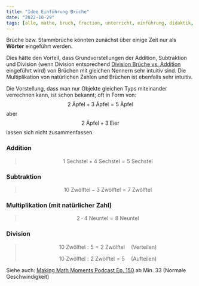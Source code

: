 ```yaml
---
title: "Idee Einführung Brüche"
date: "2022-10-29"
tags: [alle, mathe, bruch, fraction, unterricht, einführung, didaktik, grundvorstellung, einstieg, podcast, makingmathmoments, unit_fraction, stammbruch, aufteilen, verteilen]
---
```

Brüche bzw. Stammbrüche könnten zunächst über einige Zeit nur als **Wörter** eingeführt werden. 

Dies hätte den Vorteil, dass Grundvorstellungen der Addition, Subtraktion und Division (wenn Division entsprechend [Division Brüche vs. Addition](Division_Brüche_vs_Addition.md) eingeführt wird) von Brüchen mit gleichen Nennern sehr intuitiv sind.
Die Multiplikation von natürlichen Zahlen und Brüchen ist ebenfalls sehr intuitiv.

Die Vorstellung, dass man nur Objekte gleichen Typs miteinander verrechnen kann, ist schon bekannt; oft in Form von: 
$$2 \text{ Äpfel} + 3 \text{ Äpfel} = 5 \text{ Äpfel}$$
aber 
$$2 \text{ Äpfel} + 3 \text{ Eier}$$ 
lassen sich nicht zusammenfassen.

### Addition 

> $$1 \text{ Sechstel} + 4 \text{ Sechstel} = 5 \text{ Sechstel}$$

### Subtraktion

> $$10 \text{ Zwölftel} - 3 \text{ Zwölftel} = 7 \text{ Zwölftel}$$

### Multiplikation (mit natürlicher Zahl)

> $$2 \cdot 4 \text{ Neuntel} = 8 \text{ Neuntel}$$

### Division

> $$10 \text{ Zwölftel} : 5 =2 \text{ Zwölftel} \quad \text{(Verteilen)}$$
> 
> $$10 \text{ Zwölftel} : 2 \text{ Zwölftel} = 5 \quad \text{(Aufteilen)}$$

Siehe auch: [Making Math Moments Podcast Ep. 150](https://podcastaddict.com/episode/129680585) ab Min. 33 (Normale Geschwindigkeit)

